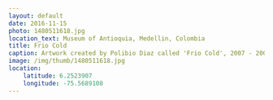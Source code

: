 ```yaml
---
layout: default
date: 2016-11-15
photo: 1480511618.jpg
location_text: Museum of Antioquia, Medellin, Colombia
title: Frio Cold
caption: Artwork created by Polibio Diaz called 'Frio Cold', 2007 - 2008.
image: /img/thumb/1480511618.jpg
location:
    latitude: 6.2523907
    longitude: -75.5689108
---
```

